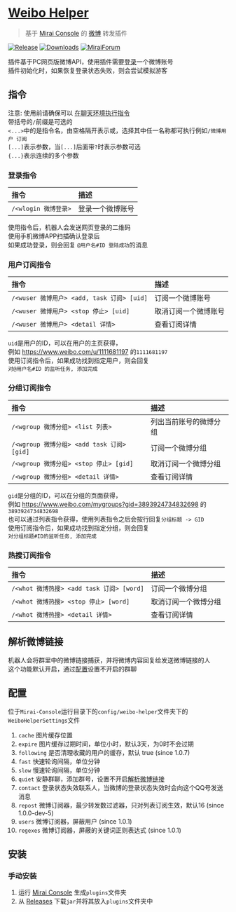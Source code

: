 # [Weibo Helper](https://github.com/cssxsh/weibo-helper)

> 基于 [Mirai Console](https://github.com/mamoe/mirai-console) 的 [微博](https://weibo.com/) 转发插件

[![Release](https://img.shields.io/github/v/release/cssxsh/weibo-helper)](https://github.com/cssxsh/weibo-helper/releases)
[![Downloads](https://img.shields.io/github/downloads/cssxsh/weibo-helper/total)](https://shields.io/category/downloads)
[![MiraiForum](https://img.shields.io/badge/post-on%20MiraiForum-yellow)](https://mirai.mamoe.net/topic/212)

插件基于PC网页版微博API，使用插件需要[登录](#登录指令)一个微博账号   
插件初始化时，如果恢复登录状态失败，则会尝试模拟游客

## 指令

注意: 使用前请确保可以 [在聊天环境执行指令](https://github.com/project-mirai/chat-command)  
带括号的`/`前缀是可选的  
`<...>`中的是指令名，由空格隔开表示或，选择其中任一名称都可执行例如`/微博用户 订阅`  
`[...]`表示参数，当`[...]`后面带`?`时表示参数可选  
`{...}`表示连续的多个参数

### 登录指令

| 指令                 | 描述             |
|:---------------------|:-----------------|
| `/<wlogin 微博登录>` | 登录一个微博账号 |

使用指令后，机器人会发送网页登录的二维码  
使用手机微博APP扫描确认登录后  
如果成功登录，则会回复 `@用户名#ID 登陆成功`的消息

### 用户订阅指令

| 指令                                       | 描述                 |
|:-------------------------------------------|:-------------------- |
| `/<wuser 微博用户> <add, task 订阅> [uid]` | 订阅一个微博账号     |
| `/<wuser 微博用户> <stop 停止> [uid]`      | 取消订阅一个微博账号 |
| `/<wuser 微博用户> <detail 详情>`          | 查看订阅详情         |

`uid`是用户的ID，可以在用户的主页获得，  
例如 <https://www.weibo.com/u/1111681197> 的`1111681197`  
使用订阅指令后，如果成功找到指定用户，则会回复  
`对@用户名#ID 的监听任务, 添加完成`

### 分组订阅指令

| 指令                                       | 描述                   |
|:-------------------------------------------|:-----------------------|
| `/<wgroup 微博分组> <list 列表>`           | 列出当前账号的微博分组 |
| `/<wgroup 微博分组> <add task 订阅> [gid]` | 订阅一个微博分组       |
| `/<wgroup 微博分组> <stop 停止> [gid]`     | 取消订阅一个微博分组   |
| `/<wgroup 微博分组> <detail 详情>`         | 查看订阅详情           |

`gid`是分组的ID，可以在分组的页面获得，  
例如 <https://www.weibo.com/mygroups?gid=3893924734832698> 的`3893924734832698`  
也可以通过列表指令获得，使用列表指令之后会按行回复`分组标题 -> GID`  
使用订阅指令后，如果成功找到指定分组，则会回复  
`对分组标题#ID的监听任务, 添加完成`

### 热搜订阅指令

| 指令                                       | 描述                   |
|:-------------------------------------------|:-----------------------|
| `/<whot 微博热搜> <add task 订阅> [word]`  | 订阅一个微博分组       |
| `/<whot 微博热搜> <stop 停止> [word]`      | 取消订阅一个微博分组   |
| `/<whot 微博热搜> <detail 详情>`           | 查看订阅详情           |

## 解析微博链接

机器人会将群里中的微博链接捕获，并将微博内容回复给发送微博链接的人   
这个功能默认开启，通过[配置](#配置)设置不开启的群聊

## 配置

位于`Mirai-Console`运行目录下的`config/weibo-helper`文件夹下的`WeiboHelperSettings`文件

1. `cache` 图片缓存位置
1. `expire` 图片缓存过期时间，单位小时，默认3天，为0时不会过期
1. `following` 是否清理收藏的用户的缓存，默认 true (since 1.0.7)
1. `fast` 快速轮询间隔，单位分钟
1. `slow` 慢速轮询间隔，单位分钟
1. `quiet` 安静群聊，添加群号，设置不开启[解析微博链接](#解析微博链接)
1. `contact` 登录状态失效联系人，当微博的登录状态失效时会向这个QQ号发送消息
1. `repost` 微博订阅器，最少转发数过滤器，只对列表订阅生效，默认16 (since 1.0.0-dev-5)
1. `users` 微博订阅器，屏蔽用户 (since 1.0.1)
1. `regexes` 微博订阅器，屏蔽的关键词正则表达式 (since 1.0.1)

## 安装

### 手动安装

1. 运行 [Mirai Console](https://github.com/mamoe/mirai-console) 生成`plugins`文件夹
1. 从 [Releases](https://github.com/cssxsh/weibo-helper/releases) 下载`jar`并将其放入`plugins`文件夹中
